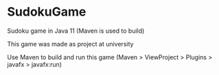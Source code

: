 # SudokuGame
Sudoku game in Java 11 (Maven is used to build)

This game was made as project at university

Use Maven to build and run this game (Maven > ViewProject > Plugins > javafx > javafx:run)
